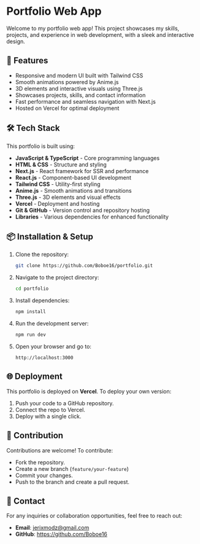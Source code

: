 # Portfolio Web App

Welcome to my portfolio web app! This project showcases my skills, projects, and experience in web development, with a sleek and interactive design.

## 🚀 Features

- Responsive and modern UI built with Tailwind CSS
- Smooth animations powered by Anime.js
- 3D elements and interactive visuals using Three.js
- Showcases projects, skills, and contact information
- Fast performance and seamless navigation with Next.js
- Hosted on Vercel for optimal deployment

## 🛠 Tech Stack

This portfolio is built using:

- **JavaScript & TypeScript** - Core programming languages
- **HTML & CSS** - Structure and styling
- **Next.js** - React framework for SSR and performance
- **React.js** - Component-based UI development
- **Tailwind CSS** - Utility-first styling
- **Anime.js** - Smooth animations and transitions
- **Three.js** - 3D elements and visual effects
- **Vercel** - Deployment and hosting
- **Git & GitHub** - Version control and repository hosting
- **Libraries** - Various dependencies for enhanced functionality

## 📦 Installation & Setup

1. Clone the repository:
   ```bash
   git clone https://github.com/Boboe16/portfolio.git
   ```
2. Navigate to the project directory:
   ```bash
   cd portfolio
   ```
3. Install dependencies:
   ```bash
   npm install
   ```
4. Run the development server:
   ```bash
   npm run dev
   ```
5. Open your browser and go to:
   ```
   http://localhost:3000
   ```

## 🌐 Deployment

This portfolio is deployed on **Vercel**. To deploy your own version:
1. Push your code to a GitHub repository.
2. Connect the repo to Vercel.
3. Deploy with a single click.

## 🤝 Contribution

Contributions are welcome! To contribute:
- Fork the repository.
- Create a new branch (`feature/your-feature`)
- Commit your changes.
- Push to the branch and create a pull request.

## 📧 Contact

For any inquiries or collaboration opportunities, feel free to reach out:
- **Email**: jerixmodz@gmail.com
- **GitHub**: https://github.com/Boboe16
